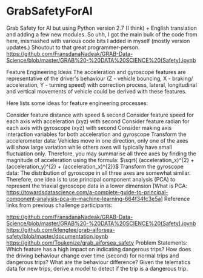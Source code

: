 # GrabSafetyForAI
Grab Safety for AI but using Python version 2.7 (I think) + English translation and adding a few new modules.
So uhh, I got the main bulk of the code from here, mismashed with various code bits I added in myself (mostly version updates.) Shoutout to that great programmer-person.
https://github.com/FransdanaNadeak/GRAB-Data-Science/blob/master/GRAB%20-%20DATA%20SCIENCE%20(Safety).ipynb

Feature Engineering Ideas
The acceleration and gyroscope features are representative of the driver's behaviour (Z - vehicle bouncing, X - braking/ acceleration, Y - turning speed) with correction process, lateral, longitudinal and vertical movements of vehicle could be derived with these features.

Here lists some ideas for feature engineering processes:

Consider feature distance with speed & second
Consider feature speed for each axis with acceleration (xyz) with second
Consider feature radian for each axis with gyroscope (xyz) with second
Consider making axis interaction variables for both acceleration and gyroscope
Transform the accelerometer data: Vehicles move in one direction, only one of the axes will show large variation while others axes will typically have small fluctuation only. Therefore, you may summarise all three axes by finding the magnitude of acceleration using the formula: $\sqrt{ (acceleration_x)^{2} + (acceleration_y)^{2} + (acceleration_x)^{2}}$
Transform the gyroscope data: The distribution of gyroscope in all three axes are somewhat similar. Therefore, one idea is to use principal component analysis (PCA) to represent the triaxial gyroscope data in a lower dimension [What is PCA: https://towardsdatascience.com/a-complete-guide-to-principal-component-analysis-pca-in-machine-learning-664f34fc3e5a]
Reference links from previous challenge participants:

https://github.com/FransdanaNadeak/GRAB-Data-Science/blob/master/GRAB%20-%20DATA%20SCIENCE%20(Safety).ipynb
https://github.com/kfengtee/grab-aiforsea-safety/blob/master/documentation.ipynb
https://github.com/Toukenize/grab_aiforsea_safety
Problem Statements:
Which feature has a high impact on indicating dangerous trips?
How does the driving behaviour change over time (second) for normal trips and dangerous trips? What are the behaviour difference?
Given the telematics data for new trips,  derive a model to detect if the trip is a dangerous trip.
